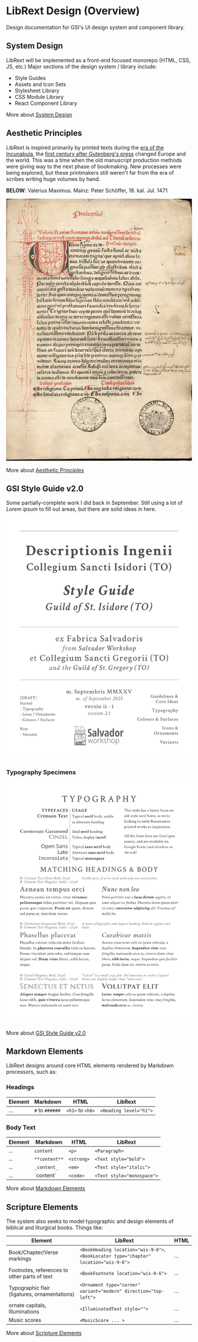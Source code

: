 # LibRext Design (Overview)

Design documentation for GSI's UI design system and component library.

## System Design

LibRext will be implemented as a front-end focused monorepo (HTML, CSS, JS, etc.) Major sections of the design system / library include:

- Style Guides
- Assets and Icon Sets
- Stylesheet Library
- CSS Module Library
- React Component Library

More about [System Design](./system-design.md)

## Aesthetic Principles

LibRext is inspired primarily by printed texts during the [era of the Incunabula](https://en.wikipedia.org/wiki/Incunable), the [first century after Gutenberg's press](https://www.britannica.com/topic/incunabula) changed Europe and the world. This was a time when the old manuscript production methods were giving way to the next phase of bookmaking. New processes were being explored, but these printmakers still weren't far from the era of scribes writing huge volumes by hand.

**BELOW**: Valerius Maximus. Mainz: Peter Schöffer, 18. kal. Jul. 1471

![Valerius Maximus. Mainz: Peter Schöffer, 18. kal. Jul. 1471](../img/Inkunabel.ValMax.001.jpg "Valerius Maximus. Mainz: Peter Schöffer, 18. kal. Jul. 1471")

More about [Aesthetic Principles](./aesthetic-principles.md)

## GSI Style Guide v2.0

Some partially-complete work I did back in September. Still using a lot of _Lorem ipsum_ to fill out areas, but there are solid ideas in here.

![Thing](../img/gsi-style-guide-2.1_1.jpg "Thing")

### Typography Specimens

![Thing](../img/gsi-style-guide-2.1_4.jpg "Thing")

More about [GSI Style Guide v2.0](./gsi-style-guide.md)

## Markdown Elements

LibRext designs around core HTML elements rendered by Markdown processors, such as:

### Headings

| Element | Markdown | HTML | LibRext |
| --- | --- | --- | --- |
| ... | `#` to `######` | `<h1>` to `<h6>` | `<Heading level="h1">` |

### Body Text

| Element | Markdown | HTML | LibRext |
| --- | --- | --- | --- |
| ... | `content` | `<p>` | `<Paragraph>` |
| ... | `**content**` | `<strong>` | `<Text style="bold">` |
| ... | `_content_` | `<em>` | `<Text style="italic">` |
| ... | \`content\` | `<code>` | `<Text style="monospace">` |

More about [Markdown Elements](./markdown-elements.md)

## Scripture Elements

The system also seeks to model typographic and design elements of biblical and liturgical books. Things like:

| Element | LibRext | HTML 
| --- | --- | --- |
| Book/Chapter/Verse markings | `<BookHeading location="wis-9-6">`, `<BookLocator type="chapter" location="wis-9-6">` | ... |
| Footnotes, references to other parts of text | `<BookFootnote location="wis-9-6">` |   ... |
| Typographic flair (ligatures, ornamentations) | `<Ornament type="corner" variant="modern" direction="top-left">` | ... |
| ornate capitals, Illuminations | `<IlluminatedText style="">` |   ... |
| Music scores | `<MusicScore ... >` |   ... |

More about [Scripture Elements](./scripture-elements.md)

